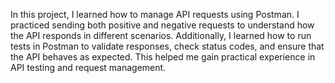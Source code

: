 In this project, I learned how to manage API requests using Postman. I practiced sending both positive and negative requests to understand how the API responds in different scenarios. Additionally, I learned how to run tests in Postman to validate responses, check status codes, and ensure that the API behaves as expected. This helped me gain practical experience in API testing and request management.
